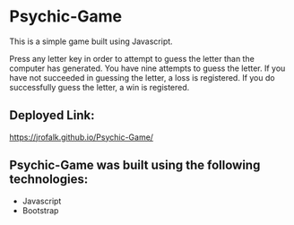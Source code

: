 # Psychic-Game

This is a simple game built using Javascript. 

Press any letter key in order to attempt to guess the letter than the computer has generated. You have nine attempts to guess the letter. If you have not succeeded in guessing the letter, a loss is registered. If you do successfully guess the letter, a win is registered.

## Deployed Link:

https://jrofalk.github.io/Psychic-Game/

## Psychic-Game was built using the following technologies:

* Javascript
* Bootstrap
